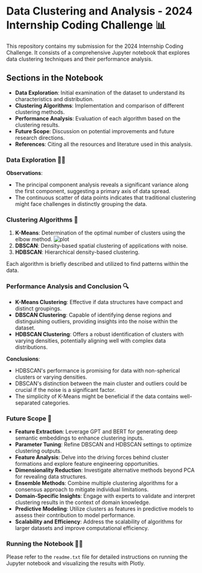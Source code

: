# Data Clustering and Analysis - 2024 Internship Coding Challenge 📊

This repository contains my submission for the 2024 Internship Coding Challenge. It consists of a comprehensive Jupyter notebook that explores data clustering techniques and their performance analysis.

## Sections in the Notebook

- **Data Exploration**: Initial examination of the dataset to understand its characteristics and distribution.
- **Clustering Algorithms**: Implementation and comparison of different clustering methods.
- **Performance Analysis**: Evaluation of each algorithm based on the clustering results.
- **Future Scope**: Discussion on potential improvements and future research directions.
- **References**: Citing all the resources and literature used in this analysis.

### Data Exploration 🕵️‍♂️

**Observations**:

- The principal component analysis reveals a significant variance along the first component, suggesting a primary axis of data spread.
- The continuous scatter of data points indicates that traditional clustering might face challenges in distinctly grouping the data.

### Clustering Algorithms 🧮

1. **K-Means**: Determination of the optimal number of clusters using the elbow method.
   ![plot](./plot/kmeans-pca-plot.png)
3. **DBSCAN**: Density-based spatial clustering of applications with noise.
4. **HDBSCAN**: Hierarchical density-based clustering.

Each algorithm is briefly described and utilized to find patterns within the data.

### Performance Analysis and Conclusion 🔍

- **K-Means Clustering**: Effective if data structures have compact and distinct groupings.
- **DBSCAN Clustering**: Capable of identifying dense regions and distinguishing outliers, providing insights into the noise within the dataset.
- **HDBSCAN Clustering**: Offers a robust identification of clusters with varying densities, potentially aligning well with complex data distributions.

**Conclusions**:

- HDBSCAN's performance is promising for data with non-spherical clusters or varying densities.
- DBSCAN's distinction between the main cluster and outliers could be crucial if the noise is a significant factor.
- The simplicity of K-Means might be beneficial if the data contains well-separated categories.

### Future Scope 🚀

- **Feature Extraction**: Leverage GPT and BERT for generating deep semantic embeddings to enhance clustering inputs.
- **Parameter Tuning**: Refine DBSCAN and HDBSCAN settings to optimize clustering outputs.
- **Feature Analysis**: Delve into the driving forces behind cluster formations and explore feature engineering opportunities.
- **Dimensionality Reduction**: Investigate alternative methods beyond PCA for revealing data structures.
- **Ensemble Methods**: Combine multiple clustering algorithms for a consensus approach to mitigate individual limitations.
- **Domain-Specific Insights**: Engage with experts to validate and interpret clustering results in the context of domain knowledge.
- **Predictive Modeling**: Utilize clusters as features in predictive models to assess their contribution to model performance.
- **Scalability and Efficiency**: Address the scalability of algorithms for larger datasets and improve computational efficiency.

### Running the Notebook 🏃‍♀️

Please refer to the `readme.txt` file for detailed instructions on running the Jupyter notebook and visualizing the results with Plotly.

